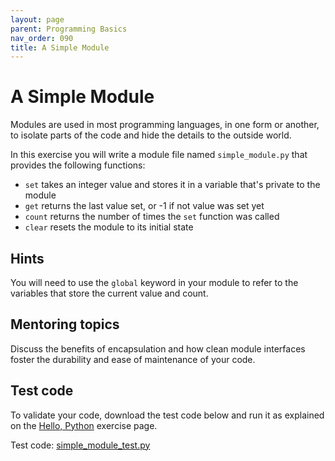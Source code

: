 ```yaml
---
layout: page
parent: Programming Basics
nav_order: 090
title: A Simple Module
---
```


# A Simple Module

Modules are used in most programming languages, in one form
or another, to isolate parts of the code and hide the details
to the outside world.

In this exercise you will write a module file named `simple_module.py`
that provides the following functions:

- `set` takes an integer value and stores it in a variable that's private to the module
- `get` returns the last value set, or -1 if not value was set yet
- `count` returns the number of times the `set` function was called
- `clear` resets the module to its initial state

## Hints

You will need to use the `global` keyword in your module to refer to
the variables that store the current value and count.

## Mentoring topics

Discuss the benefits of encapsulation and how clean module interfaces
foster the durability and ease of maintenance of your code.

## Test code

To validate your code, download the test code below and run
it as explained on the [Hello, Python](./hello_python.html)
exercise page.

Test code:
[simple_module_test.py](./simple_module_test.py)

